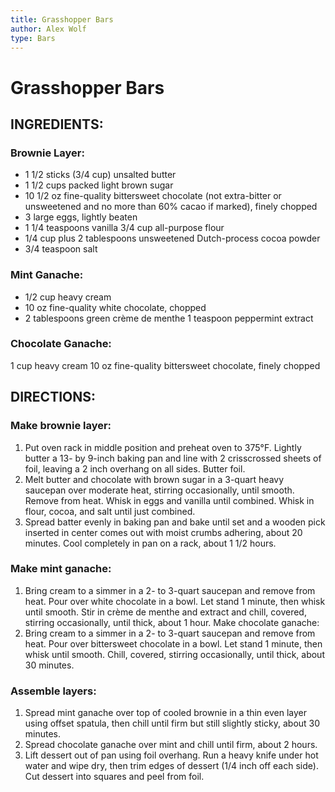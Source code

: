 ```yaml
---
title: Grasshopper Bars
author: Alex Wolf
type: Bars
---
```


# Grasshopper Bars

## INGREDIENTS:

### Brownie Layer:

* 1 1/2 sticks (3/4 cup) unsalted butter
* 1 1/2 cups packed light brown sugar
* 10 1/2 oz fine-quality bittersweet chocolate (not extra-bitter or unsweetened and no more than 60% cacao if marked), finely chopped
* 3 large eggs, lightly beaten
* 1 1/4 teaspoons vanilla	3/4 cup all-purpose flour
* 1/4 cup plus 2 tablespoons unsweetened Dutch-process cocoa powder
* 3/4 teaspoon salt

### Mint Ganache:
* 1/2 cup heavy cream
* 10 oz fine-quality white chocolate, chopped
* 2 tablespoons green crème de menthe	1 teaspoon peppermint extract

### Chocolate Ganache:
1 cup heavy cream
10 oz fine-quality bittersweet chocolate, finely chopped

## DIRECTIONS:

### Make brownie layer:

1.	Put oven rack in middle position and preheat oven to 375°F. Lightly butter a 13- by 9-inch baking pan and line with 2 crisscrossed sheets of foil, leaving a 2 inch overhang on all sides. Butter foil.
2.	Melt butter and chocolate with brown sugar in a 3-quart heavy saucepan over moderate heat, stirring occasionally, until smooth. Remove from heat. Whisk in eggs and vanilla until combined. Whisk in flour, cocoa, and salt until just combined.
3.	Spread batter evenly in baking pan and bake until set and a wooden pick inserted in center comes out with moist crumbs adhering, about 20 minutes. Cool completely in pan on a rack, about 1 1/2 hours.

### Make mint ganache:

1.	Bring cream to a simmer in a 2- to 3-quart saucepan and remove from heat. Pour over white chocolate in a bowl. Let stand 1 minute, then whisk until smooth. Stir in crème de menthe and extract and chill, covered, stirring occasionally, until thick, about 1 hour.
Make chocolate ganache:
1.	Bring cream to a simmer in a 2- to 3-quart saucepan and remove from heat. Pour over bittersweet chocolate in a bowl. Let stand 1 minute, then whisk until smooth. Chill, covered, stirring occasionally, until thick, about 30 minutes.

### Assemble layers:

1.	Spread mint ganache over top of cooled brownie in a thin even layer using offset spatula, then chill until firm but still slightly sticky, about 30 minutes.
2.	Spread chocolate ganache over mint and chill until firm, about 2 hours.
3.	Lift dessert out of pan using foil overhang. Run a heavy knife under hot water and wipe dry, then trim edges of dessert (1/4 inch off each side). Cut dessert into squares and peel from foil.
